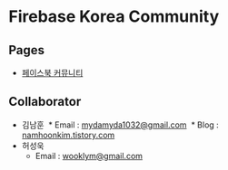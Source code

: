 # Firebase Korea Community

## Pages
* [페이스북 커뮤니티](https://www.facebook.com/groups/671723382988386/)

## Collaborator
* 김남훈 
  * Email : mydamyda1032@gmail.com
  * Blog : [namhoonkim.tistory.com](namhoonkim.tistory.com)
* 허성욱 
  * Email : wooklym@gmail.com
